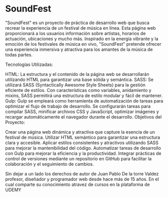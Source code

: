 # SoundFest
"SoundFest" es un proyecto de práctica de desarrollo web que busca recrear la experiencia de un festival de música en línea. Esta página web proporcionará a los usuarios información sobre artistas, horarios de actuación, ubicaciones y mucho más. Inspirado en la energía vibrante y la emoción de los festivales de música en vivo, "SoundFest" pretende ofrecer una experiencia inmersiva y atractiva para los amantes de la música de todas partes.

Tecnologías Utilizadas:

HTML: La estructura y el contenido de la página web se desarrollarán utilizando HTML para garantizar una base sólida y semántica.
SASS: Se utilizará SASS (Syntactically Awesome Style Sheets) para la gestión eficiente de estilos. Con características como variables, anidamiento y mixins, SASS permitirá una estructura de estilo modular y fácil de mantener.
Gulp: Gulp se empleará como herramienta de automatización de tareas para optimizar el flujo de trabajo de desarrollo. Se configurarán tareas para compilar SASS, minificar archivos CSS y JavaScript, optimizar imágenes y recargar automáticamente el navegador durante el desarrollo.
Objetivos del Proyecto:

Crear una página web dinámica y atractiva que capture la esencia de un festival de música.
Utilizar HTML semántico para garantizar una estructura clara y accesible.
Aplicar estilos consistentes y atractivos utilizando SASS para mejorar la mantenibilidad del código.
Automatizar tareas de desarrollo con Gulp para mejorar la eficiencia y la productividad.
Integrar prácticas de control de versiones mediante un repositorio en GitHub para facilitar la colaboración y el seguimiento de cambios.

Sin dejar a un lado los derechos de autor de Juan Pablo De la torre Valdez profesor, diseñador y programador web desde hace más de 15 años. En el cual comparte su conocimiento atravez de cursos en la plataforma de UDEMY
